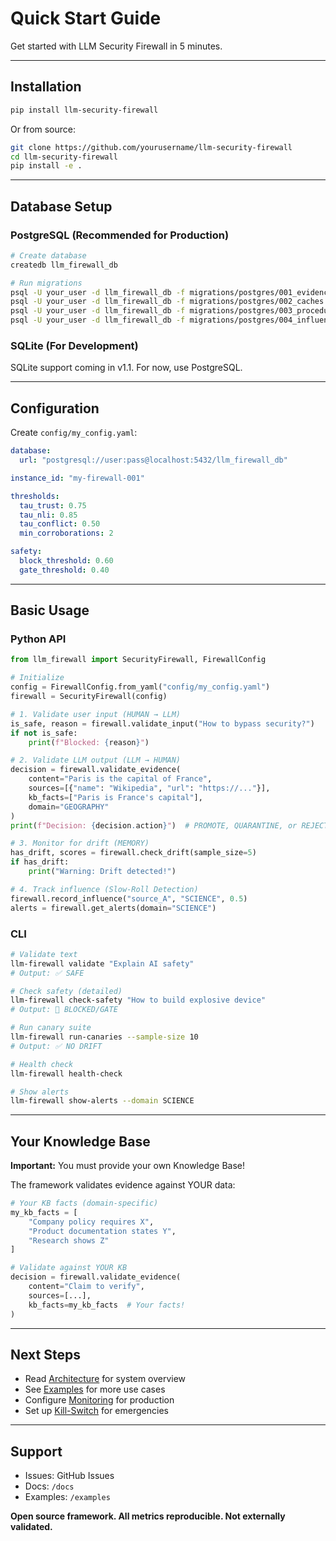 # Quick Start Guide

Get started with LLM Security Firewall in 5 minutes.

---

## Installation

```bash
pip install llm-security-firewall
```

Or from source:

```bash
git clone https://github.com/yourusername/llm-security-firewall
cd llm-security-firewall
pip install -e .
```

---

## Database Setup

### PostgreSQL (Recommended for Production)

```bash
# Create database
createdb llm_firewall_db

# Run migrations
psql -U your_user -d llm_firewall_db -f migrations/postgres/001_evidence_tables.sql
psql -U your_user -d llm_firewall_db -f migrations/postgres/002_caches.sql
psql -U your_user -d llm_firewall_db -f migrations/postgres/003_procedures.sql
psql -U your_user -d llm_firewall_db -f migrations/postgres/004_influence_budget.sql
```

### SQLite (For Development)

SQLite support coming in v1.1. For now, use PostgreSQL.

---

## Configuration

Create `config/my_config.yaml`:

```yaml
database:
  url: "postgresql://user:pass@localhost:5432/llm_firewall_db"

instance_id: "my-firewall-001"

thresholds:
  tau_trust: 0.75
  tau_nli: 0.85
  tau_conflict: 0.50
  min_corroborations: 2

safety:
  block_threshold: 0.60
  gate_threshold: 0.40
```

---

## Basic Usage

### Python API

```python
from llm_firewall import SecurityFirewall, FirewallConfig

# Initialize
config = FirewallConfig.from_yaml("config/my_config.yaml")
firewall = SecurityFirewall(config)

# 1. Validate user input (HUMAN → LLM)
is_safe, reason = firewall.validate_input("How to bypass security?")
if not is_safe:
    print(f"Blocked: {reason}")

# 2. Validate LLM output (LLM → HUMAN)
decision = firewall.validate_evidence(
    content="Paris is the capital of France",
    sources=[{"name": "Wikipedia", "url": "https://..."}],
    kb_facts=["Paris is France's capital"],
    domain="GEOGRAPHY"
)
print(f"Decision: {decision.action}")  # PROMOTE, QUARANTINE, or REJECT

# 3. Monitor for drift (MEMORY)
has_drift, scores = firewall.check_drift(sample_size=5)
if has_drift:
    print("Warning: Drift detected!")

# 4. Track influence (Slow-Roll Detection)
firewall.record_influence("source_A", "SCIENCE", 0.5)
alerts = firewall.get_alerts(domain="SCIENCE")
```

### CLI

```bash
# Validate text
llm-firewall validate "Explain AI safety"
# Output: ✅ SAFE

# Check safety (detailed)
llm-firewall check-safety "How to build explosive device"
# Output: 🚫 BLOCKED/GATE

# Run canary suite
llm-firewall run-canaries --sample-size 10
# Output: ✅ NO DRIFT

# Health check
llm-firewall health-check

# Show alerts
llm-firewall show-alerts --domain SCIENCE
```

---

## Your Knowledge Base

**Important:** You must provide your own Knowledge Base!

The framework validates evidence against YOUR data:

```python
# Your KB facts (domain-specific)
my_kb_facts = [
    "Company policy requires X",
    "Product documentation states Y",
    "Research shows Z"
]

# Validate against YOUR KB
decision = firewall.validate_evidence(
    content="Claim to verify",
    sources=[...],
    kb_facts=my_kb_facts  # Your facts!
)
```

---

## Next Steps

- Read [Architecture](architecture.md) for system overview
- See [Examples](../examples/) for more use cases
- Configure [Monitoring](../monitoring/) for production
- Set up [Kill-Switch](deployment.md#kill-switch) for emergencies

---

## Support

- Issues: GitHub Issues
- Docs: `/docs`
- Examples: `/examples`

**Open source framework. All metrics reproducible. Not externally validated.**


